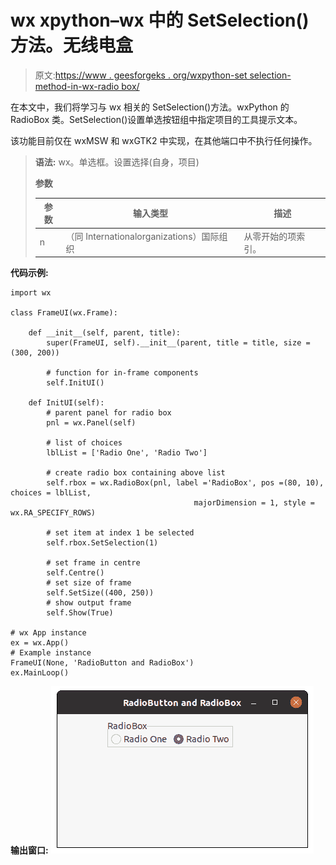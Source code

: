 # wx xpython–wx 中的 SetSelection()方法。无线电盒

> 原文:[https://www . geesforgeks . org/wxpython-set selection-method-in-wx-radio box/](https://www.geeksforgeeks.org/wxpython-setselection-method-in-wx-radiobox/)

在本文中，我们将学习与 wx 相关的 SetSelection()方法。wxPython 的 RadioBox 类。SetSelection()设置单选按钮组中指定项目的工具提示文本。

该功能目前仅在 wxMSW 和 wxGTK2 中实现，在其他端口中不执行任何操作。

> **语法:** wx。单选框。设置选择(自身，项目)
> 
> **参数**
> 
> | 参数 | 输入类型 | 描述 |
> | --- | --- | --- |
> | n | （同 Internationalorganizations）国际组织 | 从零开始的项索引。 |

**代码示例:**

```
import wx

class FrameUI(wx.Frame):

    def __init__(self, parent, title):
        super(FrameUI, self).__init__(parent, title = title, size =(300, 200))

        # function for in-frame components
        self.InitUI()

    def InitUI(self):
        # parent panel for radio box
        pnl = wx.Panel(self)

        # list of choices
        lblList = ['Radio One', 'Radio Two']

        # create radio box containing above list
        self.rbox = wx.RadioBox(pnl, label ='RadioBox', pos =(80, 10), choices = lblList,
                                         majorDimension = 1, style = wx.RA_SPECIFY_ROWS)

        # set item at index 1 be selected
        self.rbox.SetSelection(1)

        # set frame in centre
        self.Centre()
        # set size of frame
        self.SetSize((400, 250))
        # show output frame
        self.Show(True)

# wx App instance
ex = wx.App()
# Example instance
FrameUI(None, 'RadioButton and RadioBox')
ex.MainLoop()
```

**输出窗口:**
![](img/98ffd945f257f8a1a7a26319cc51b453.png)